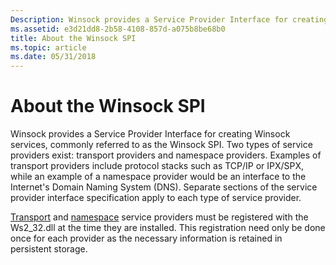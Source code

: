 ```yaml
---
Description: Winsock provides a Service Provider Interface for creating Winsock services, commonly referred to as the Winsock SPI.
ms.assetid: e3d21dd8-2b58-4108-857d-a075b8be68b0
title: About the Winsock SPI
ms.topic: article
ms.date: 05/31/2018
---
```


# About the Winsock SPI

Winsock provides a Service Provider Interface for creating Winsock services, commonly referred to as the Winsock SPI. Two types of service providers exist: transport providers and namespace providers. Examples of transport providers include protocol stacks such as TCP/IP or IPX/SPX, while an example of a namespace provider would be an interface to the Internet's Domain Naming System (DNS). Separate sections of the service provider interface specification apply to each type of service provider.

[Transport](transport-service-providers-2.md) and [namespace](name-space-service-providers-2.md) service providers must be registered with the Ws2\_32.dll at the time they are installed. This registration need only be done once for each provider as the necessary information is retained in persistent storage.

 

 




